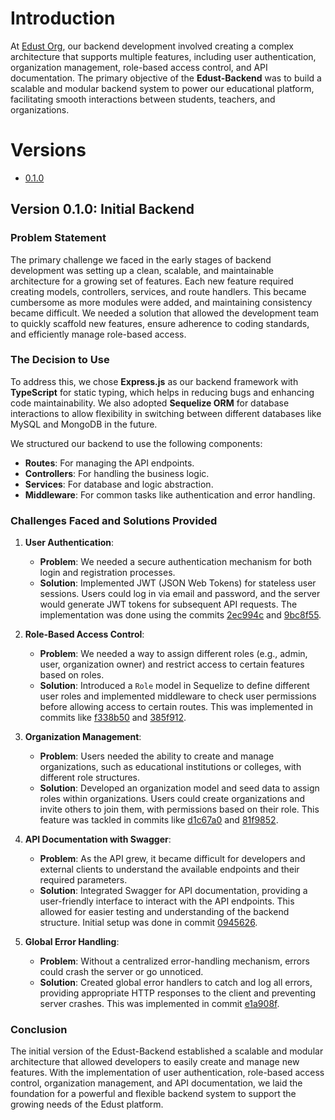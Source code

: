 # Introduction

At [Edust Org](https://github.com/edust-org), our backend development involved creating a complex architecture that supports multiple features, including user authentication, organization management, role-based access control, and API documentation. The primary objective of the **Edust-Backend** was to build a scalable and modular backend system to power our educational platform, facilitating smooth interactions between students, teachers, and organizations.

# Versions

- [0.1.0](#version-010-initial-backend)

## Version 0.1.0: Initial Backend

### Problem Statement

The primary challenge we faced in the early stages of backend development was setting up a clean, scalable, and maintainable architecture for a growing set of features. Each new feature required creating models, controllers, services, and route handlers. This became cumbersome as more modules were added, and maintaining consistency became difficult. We needed a solution that allowed the development team to quickly scaffold new features, ensure adherence to coding standards, and efficiently manage role-based access.

### The Decision to Use

To address this, we chose **Express.js** as our backend framework with **TypeScript** for static typing, which helps in reducing bugs and enhancing code maintainability. We also adopted **Sequelize ORM** for database interactions to allow flexibility in switching between different databases like MySQL and MongoDB in the future.

We structured our backend to use the following components:

- **Routes**: For managing the API endpoints.
- **Controllers**: For handling the business logic.
- **Services**: For database and logic abstraction.
- **Middleware**: For common tasks like authentication and error handling.

### Challenges Faced and Solutions Provided

1. **User Authentication**:

   - **Problem**: We needed a secure authentication mechanism for both login and registration processes.
   - **Solution**: Implemented JWT (JSON Web Tokens) for stateless user sessions. Users could log in via email and password, and the server would generate JWT tokens for subsequent API requests. The implementation was done using the commits [2ec994c](https://github.com/your-repo/commit/2ec994c) and [9bc8f55](https://github.com/your-repo/commit/9bc8f55).

2. **Role-Based Access Control**:

   - **Problem**: We needed a way to assign different roles (e.g., admin, user, organization owner) and restrict access to certain features based on roles.
   - **Solution**: Introduced a `Role` model in Sequelize to define different user roles and implemented middleware to check user permissions before allowing access to certain routes. This was implemented in commits like [f338b50](https://github.com/your-repo/commit/f338b50) and [385f912](https://github.com/your-repo/commit/385f912).

3. **Organization Management**:

   - **Problem**: Users needed the ability to create and manage organizations, such as educational institutions or colleges, with different role structures.
   - **Solution**: Developed an organization model and seed data to assign roles within organizations. Users could create organizations and invite others to join them, with permissions based on their role. This feature was tackled in commits like [d1c67a0](https://github.com/your-repo/commit/d1c67a0) and [81f9852](https://github.com/your-repo/commit/81f9852).

4. **API Documentation with Swagger**:

   - **Problem**: As the API grew, it became difficult for developers and external clients to understand the available endpoints and their required parameters.
   - **Solution**: Integrated Swagger for API documentation, providing a user-friendly interface to interact with the API endpoints. This allowed for easier testing and understanding of the backend structure. Initial setup was done in commit [0945626](https://github.com/your-repo/commit/0945626).

5. **Global Error Handling**:
   - **Problem**: Without a centralized error-handling mechanism, errors could crash the server or go unnoticed.
   - **Solution**: Created global error handlers to catch and log all errors, providing appropriate HTTP responses to the client and preventing server crashes. This was implemented in commit [e1a908f](https://github.com/your-repo/commit/e1a908f).

### Conclusion

The initial version of the Edust-Backend established a scalable and modular architecture that allowed developers to easily create and manage new features. With the implementation of user authentication, role-based access control, organization management, and API documentation, we laid the foundation for a powerful and flexible backend system to support the growing needs of the Edust platform.
